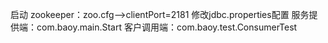 启动
 zookeeper：zoo.cfg-->clientPort=2181
   修改jdbc.properties配置
   服务提供端：com.baoy.main.Start
   客户调用端：com.baoy.test.ConsumerTest
